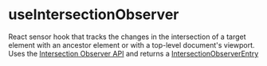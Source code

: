 # useIntersectionObserver

React sensor hook that tracks the changes in the intersection of a target element with an ancestor element or with a top-level document's viewport. Uses the [Intersection Observer API](https://developer.mozilla.org/en-US/docs/Web/API/Intersection_Observer_API) and returns a [IntersectionObserverEntry](https://developer.mozilla.org/en-US/docs/Web/API/IntersectionObserverEntry)
